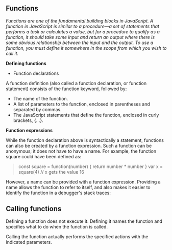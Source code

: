 ## Functions

*Functions are one of the fundamental building blocks in JavaScript. A function in JavaScript is similar to a procedure—a set of statements that performs a task or calculates a value, but for a procedure to qualify as a function, it should take some input and return an output where there is some obvious relationship between the input and the output. To use a function, you must define it somewhere in the scope from which you wish to call it.*

**Defining functions**
* Function declarations

A function definition (also called a function declaration, or function statement) consists of the function keyword, followed by:

+ The name of the function.
+ A list of parameters to the function, enclosed in parentheses and separated by commas.
+ The JavaScript statements that define the function, enclosed in curly brackets, {...}.
 
 
**Function expressions**

While the function declaration above is syntactically a statement, functions can also be created by a function expression.
Such a function can be anonymous; it does not have to have a name. For example, the function square could have been defined as:

>const square = function(number) { return number * number }
var x = square(4) // x gets the value 16

However, a name can be provided with a function expression. Providing a name allows the function to refer to itself, and also makes it easier to identify the function in a debugger's stack traces:

## Calling functions
Defining a function does not execute it. Defining it names the function and specifies what to do when the function is called.

Calling the function actually performs the specified actions with the indicated parameters.